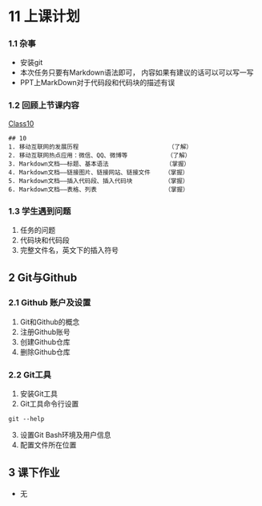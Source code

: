 # 11 上课计划  
### 1.1 杂事         
- 安装git      
- 本次任务只要有Markdown语法即可， 内容如果有建议的话可以可以写一写    
- PPT上MarkDown对于代码段和代码块的描述有误   



### 1.2 回顾上节课内容        
[Class10](../course-summary/Class10-20191108.txt)       
```
## 10           
1. 移动互联网的发展历程                         （了解）  
2. 移动互联网热点应用：微信、QQ、微博等           （了解）   
3. Markdown文档——标题、基本语法                （掌握）      
4. Markdown文档——链接图片、链接网站、链接文件    （掌握）      
5. Markdown文档——插入代码段、插入代码块         （掌握）   
6. Markdown文档——表格、列表                   （掌握）         
```

### 1.3 学生遇到问题     
1. 任务的问题   
2. 代码块和代码段  
3. 完整文件名，英文下的插入符号   




## 2 Git与Github        
### 2.1 Github 账户及设置
1. Git和Github的概念   
2. 注册Github账号   
3. 创建Github仓库   
4. 删除Github仓库   

### 2.2 Git工具       
1. 安装Git工具  
2. Git工具命令行设置  
```shell
git --help
```
3. 设置Git Bash环境及用户信息   
4. 配置文件所在位置   



## 3 课下作业   
- 无    


















